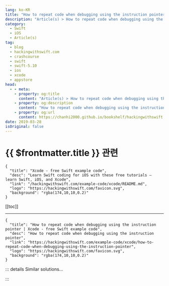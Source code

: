```yaml
---
lang: ko-KR
title: "How to repeat code when debugging using the instruction pointer"
description: "Article(s) > How to repeat code when debugging using the instruction pointer"
category:
  - Swift
  - iOS
  - Article(s)
tag: 
  - blog
  - hackingwithswift.com
  - crashcourse
  - swift
  - swift-5.10
  - ios
  - xcode
  - appstore
head:
  - - meta:
    - property: og:title
      content: "Article(s) > How to repeat code when debugging using the instruction pointer"
    - property: og:description
      content: "How to repeat code when debugging using the instruction pointer"
    - property: og:url
      content: https://chanhi2000.github.io/bookshelf/hackingwithswift.com/example-code/xcode/how-to-repeat-code-when-debugging-using-the-instruction-pointer.html
date: 2019-03-28
isOriginal: false
---
```


# {{ $frontmatter.title }} 관련

```component VPCard
{
  "title": "Xcode - free Swift example code",
  "desc": "Learn Swift coding for iOS with these free tutorials – learn Swift, iOS, and Xcode",
  "link": "/hackingwithswift.com/example-code/xcode/README.md",
  "logo": "https://hackingwithswift.com/favicon.svg",
  "background": "rgba(174,10,10,0.2)"
}
```

[[toc]]

---

```component VPCard
{
  "title": "How to repeat code when debugging using the instruction pointer | Xcode - free Swift example code",
  "desc": "How to repeat code when debugging using the instruction pointer",
  "link": "https://hackingwithswift.com/example-code/xcode/how-to-repeat-code-when-debugging-using-the-instruction-pointer",
  "logo": "https://hackingwithswift.com/favicon.svg",
  "background": "rgba(174,10,10,0.2)"
}
```

<!-- TODO: 작성 -->

<!-- 
Have you ever been debugging a problem in your code and really wished you could repeat a chunk of code without having to start from scratch?

This usually happens because you’ve narrowed the problem down to a small piece of your program, but accidentally stepped over too many lines or didn’t fully understand the problem the first time, and you’ll be pleased to know Xcode has a built-in way to help: you can move the instruction pointer.

When you place a breakpoint in your code, Xcode will pause when that line is reached, and you can step through your code from there. However, what many folks don’t realize is that you can move execution *backwards* too – you can literally ask Xcode to wind back 1, 2, or 20 lines so that it runs them again, giving you a second chance to watch what happens as they execute.

To try it yourself, wait until your breakpoint is hit, and you should see a light green-colored line pointing to where your code was paused – it will say something like “Thread 1: breakpoint 1.1”.

Directly to the left of that message is a box with three horizontal lines – you can click on that and drag it up or down as you need. When you release Xcode will give you a warning: are you sure you want to move the instruction pointer? Keep in mind that if you try to access some memory you just released, you’ll hit problems – use this power wisely!

When you click Move, execution will advance or rewind as needed, so you can continue stepping through your code as you need.

This feature by itself is very clever, but becomes brilliant with one extra feature: the ability for LLDB to inject changes directly into your app.

The command here is called `expr`, or just `e`, and is typed directly into the “(lldb)” prompt inside Xcode. For example, this will change the `username` variable to “twostraws”

```swift
e username = "twostraws"
```

This allows you to wind execution backwards a little, set your app state exactly as you want, then step through until you find your bug – and do this as often as you need until the problem is identified.

-->

::: details Similar solutions…

<!-- 
/example-code/xcode/how-to-make-xcode-play-sounds-while-debugging">How to make Xcode play sounds while debugging 
/example-code/system/how-to-make-an-action-repeat-using-timer">How to make an action repeat using Timer 
/quick-start/concurrency/how-to-use-mainactor-to-run-code-on-the-main-queue">How to use @MainActor to run code on the main queue 
/quick-start/swiftui/how-to-use-instruments-to-profile-your-swiftui-code-and-identify-slow-layouts">How to use Instruments to profile your SwiftUI code and identify slow layouts 
/example-code/strings/how-to-repeat-a-string">How to repeat a string</a>
-->

:::

